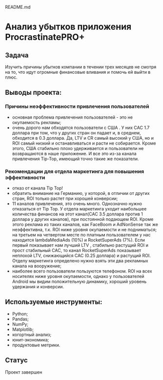 README.md

# Анализ убытков приложения ProcrastinatePRO+

## Задача

Изучить причины убытков компании в течении трех месяцев не смотря на то, что идут огромные финансовые вливания и помочь ей выйти в плюс.

## Выводы проекта:

### Причины неэффективности привлечения пользователей

- основная проблема привлечения пользователей - это не окупаемость рекламы;
- очень дорого нам обходятся пользователи с США . У них СAC 1.7 доллара при том, что у других стран он падает и, в среднем, обходится в 0.3 доллара. Да, LTV и CR самый высокий у США, но и ROI самый низкий и останавливаться и расти не собирается. Кроме этого, США стабильно плохо удерживается и пользователи не возвращаются в наше приложение. И все это из-за канала привлечения Tip-Top, имеющий точно такие же показатели.

### Рекомендации для отдела маркетинга для повышения эффективности

- отказ от канала Tip Top!
- обратить внимание на Германию, у которой, в отличии от других стран, ROI только растет при хорошей конверсии;
 - 11 каналов привлечения, это очень много. Однозначно нужно отказаться от Tip Top. У отдела маркетинга уходит наибольшее количества финансов на этот канал(САС 3.5 доллара против 1 доллара у других каналов), при постоянной подающем ROI. Кроме этого реклама из таких каналов, как FaceBoom и AdNonSense так же неэффективна, т.к. ROI ниже уровня окупаемости и не подниматься;
на третьем на четвертом месте по платным пользователем у нас находится lambdaMediaAds (10%) и RocketSuperAds (7%). Если первый показывает нам лучший LTV , стабильно растущий ROI и прост стабильный CAC, то канал RocketSuperAds показывает неплохой LTV, снижающийся CAC (0.25 доллара) и растущий ROI. Отделу маркетинга определено нужно взять эти два рекламных канала на вооружение;
 - наиболее всего пользователи пользуются телефоном. ROI на всех носителях ниже уровня окупаемости, однако у пользователей Android мы видим положительную динамику, хороший уровень удержания и конверсии.

## Используемые инструменты:
- Python;
- Pandas;
- NumPy;
- Matplotlib;
- когортный анализ;
- юнит-экономика;
- продуктовые метрики.

## Статус

Проект завершен
